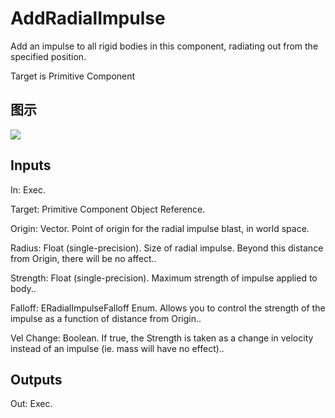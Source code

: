 # AddRadialImpulse

Add an impulse to all rigid bodies in this component, radiating out from the specified position.

Target is Primitive Component

## 图示

![]($-20221218-20204399.png)

## Inputs

In: Exec.

Target: Primitive Component Object Reference.

Origin: Vector. Point of origin for the radial impulse blast, in world space.

Radius: Float (single-precision). Size of radial impulse. Beyond this distance from Origin, there will be no affect..

Strength: Float (single-precision). Maximum strength of impulse applied to body..

Falloff: ERadialImpulseFalloff Enum. Allows you to control the strength of the impulse as a function of distance from Origin..

Vel Change: Boolean. If true, the Strength is taken as a change in velocity instead of an impulse (ie. mass will have no effect)..  

## Outputs

Out: Exec.

